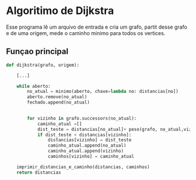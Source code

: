 # Algoritimo de Dijkstra
Esse programa lê um arquivo de entrada e cria um grafo, partit desse grafo e de uma origem, mede o caminho minimo para todos os vertices.
## Funçao principal
```python
def dijkstra(grafo, origem):

    [...]

    while aberto:
        no_atual = minimo(aberto, chave=lambda no: distancias[no])
        aberto.remove(no_atual)
        fechado.append(no_atual)
       

        for vizinho in grafo.successors(no_atual):
            caminho_atual =[] 
            dist_teste = distancias[no_atual]+ peso(grafo, no_atual,vizinho) 
            if dist_teste < distancias[vizinho]:
                distancias[vizinho] = dist_teste
                caminho_atual.append(no_atual)
                caminho_atual.append(vizinho)
                caminhos[vizinho] = caminho_atual

    imprimir_distancias_e_caminho(distancias, caminhos)
    return distancias
```
